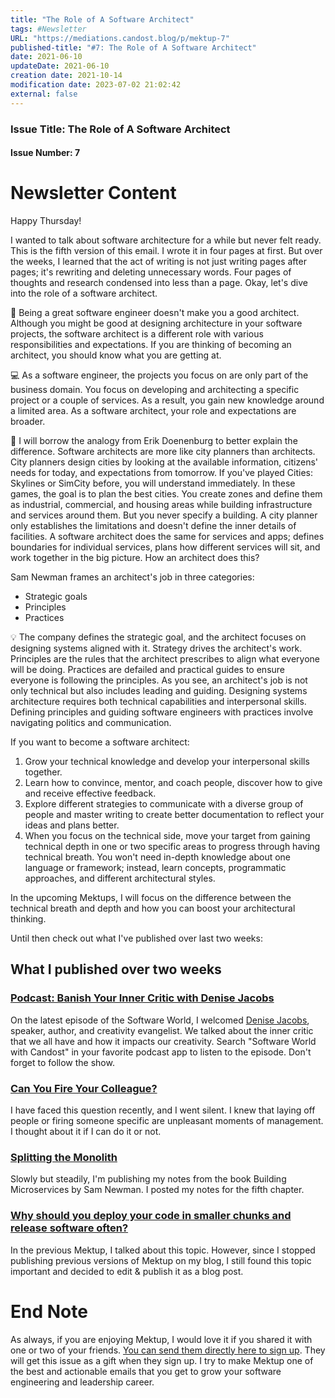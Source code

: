 ```yaml
---
title: "The Role of A Software Architect"
tags: #Newsletter
URL: "https://mediations.candost.blog/p/mektup-7"
published-title: "#7: The Role of A Software Architect"
date: 2021-06-10
updateDate: 2021-06-10
creation date: 2021-10-14
modification date: 2023-07-02 21:02:42
external: false
---
```


### **Issue Title:** The Role of A Software Architect
#### **Issue Number:** 7

# Newsletter Content

Happy Thursday!

I wanted to talk about software architecture for a while but never felt ready. This is the fifth version of this email. I wrote it in four pages at first. But over the weeks, I learned that the act of writing is not just writing pages after pages; it's rewriting and deleting unnecessary words. Four pages of thoughts and research condensed into less than a page. Okay, let's dive into the role of a software architect.

💁 Being a great software engineer doesn't make you a good architect. Although you might be good at designing architecture in your software projects, the software architect is a different role with various responsibilities and expectations. If you are thinking of becoming an architect, you should know what you are getting at.

💻 As a software engineer, the projects you focus on are only part of the business domain. You focus on developing and architecting a specific project or a couple of services. As a result, you gain new knowledge around a limited area. As a software architect, your role and expectations are broader.

🌆 I will borrow the analogy from Erik Doenenburg to better explain the difference. Software architects are more like city planners than architects. City planners design cities by looking at the available information, citizens' needs for today, and expectations from tomorrow. If you've played Cities: Skylines or SimCity before, you will understand immediately. In these games, the goal is to plan the best cities. You create zones and define them as industrial, commercial, and housing areas while building infrastructure and services around them. But you never specify a building. A city planner only establishes the limitations and doesn't define the inner details of facilities. A software architect does the same for services and apps; defines boundaries for individual services, plans how different services will sit, and work together in the big picture. How an architect does this?

Sam Newman frames an architect's job in three categories:

- Strategic goals
- Principles
- Practices

💡 The company defines the strategic goal, and the architect focuses on designing systems aligned with it. Strategy drives the architect's work. Principles are the rules that the architect prescribes to align what everyone will be doing. Practices are defailed and practical guides to ensure everyone is following the principles. As you see, an architect's job is not only technical but also includes leading and guiding. Designing systems architecture requires both technical capabilities and interpersonal skills. Defining principles and guiding software engineers with practices involve navigating politics and communication.

If you want to become a software architect:

1. Grow your technical knowledge and develop your interpersonal skills together.
2. Learn how to convince, mentor, and coach people, discover how to give and receive effective feedback.
3. Explore different strategies to communicate with a diverse group of people and master writing to create better documentation to reflect your ideas and plans better.
4. When you focus on the technical side, move your target from gaining technical depth in one or two specific areas to progress through having technical breath. You won't need in-depth knowledge about one language or framework; instead, learn concepts, programmatic approaches, and different architectural styles.

In the upcoming Mektups, I will focus on the difference between the technical breath and depth and how you can boost your architectural thinking.

Until then check out what I've published over last two weeks:

## **What I published over two weeks**

### **[Podcast: Banish Your Inner Critic with Denise Jacobs](https://candost.blog/17-banish-your-inner-critic-with-denise-jacobs/)**

On the latest episode of the Software World, I welcomed [Denise Jacobs](https://denisejacobs.com/), speaker, author, and creativity evangelist. We talked about the inner critic that we all have and how it impacts our creativity. Search "Software World with Candost" in your favorite podcast app to listen to the episode. Don't forget to follow the show.

### **[Can You Fire Your Colleague?](https://candost.blog/can-you-fire-your-colleague/)**

I have faced this question recently, and I went silent. I knew that laying off people or firing someone specific are unpleasant moments of management. I thought about it if I can do it or not.

### **[Splitting the Monolith](https://candost.blog/splitting-the-monolith/)**

Slowly but steadily, I'm publishing my notes from the book Building Microservices by Sam Newman. I posted my notes for the fifth chapter.

### **[Why should you deploy your code in smaller chunks and release software often?](https://candost.blog/why-should-you-deploy-your-code-in-smaller-chunks-and-release-software-often/)**

In the previous Mektup, I talked about this topic. However, since I stopped publishing previous versions of Mektup on my blog, I still found this topic important and decided to edit & publish it as a blog post.

# **End Note**

As always, if you are enjoying Mektup, I would love it if you shared it with one or two of your friends. [You can send them directly here to sign up](https://candost.blog/mektup/). They will get this issue as a gift when they sign up. I try to make Mektup one of the best and actionable emails that you get to grow your software engineering and leadership career.
